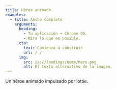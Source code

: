 ```yaml
---
title: Héroe animado
examples:
  - title: Ancho completo
    arguments:
      heading:
        - Tu aplicación + Chrome OS.
        - Mira lo que es posible.
      cta:
        text: Comienza a construir
        url: / /
      img:
        src: ix://landings/home/hero.png
        alt: El texto alternativo de la imagen.
---
```


Un héroe animado impulsado por lottie.
